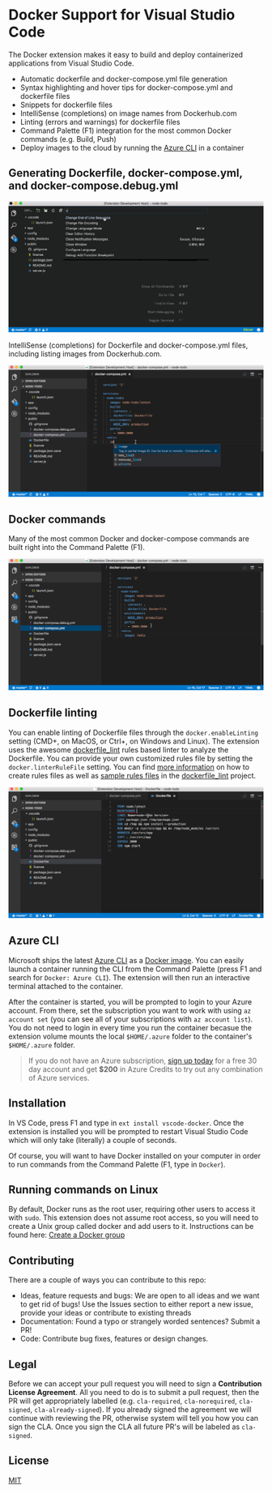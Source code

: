 # Docker Support for Visual Studio Code
The Docker extension makes it easy to build and deploy containerized applications from Visual Studio Code. 

* Automatic dockerfile and docker-compose.yml file generation 
* Syntax highlighting and hover tips for docker-compose.yml and dockerfile files
* Snippets for dockerfile files
* IntelliSense (completions) on image names from Dockerhub.com
* Linting (errors and warnings) for dockerfile files
* Command Palette (F1) integration for the most common Docker commands (e.g. Build, Push)
* Deploy images to the cloud by running the [Azure CLI](https://github.com/azure/azure-cli) in a container 

## Generating Dockerfile, docker-compose.yml, and docker-compose.debug.yml
![dockerfile](images/generateFiles.gif)

IntelliSense (completions) for Dockerfile and docker-compose.yml files, including listing images from Dockerhub.com.

![intelliSense](images/intelliSense.gif)

## Docker commands
Many of the most common Docker and docker-compose commands are built right into the Command Palette (F1).

![intelliSense](images/commands.gif)

## Dockerfile linting
You can enable linting of Dockerfile files through the `docker.enableLinting` setting (CMD+, on MacOS, or Ctrl+, on Windows and Linux). The extension uses the awesome [dockerfile_lint](https://github.com/projectatomic/dockerfile_lint) rules based linter to analyze the Dockerfile. You can provide your own customized rules file by setting the `docker.linterRuleFile` setting. You can find [more information](https://github.com/projectatomic/dockerfile_lint#extending-and-customizing-rule-files) on how to create rules files as well as [sample rules files](https://github.com/projectatomic/dockerfile_lint/tree/master/sample_rules) in the [dockerfile_lint](https://github.com/projectatomic/dockerfile_lint) project. 

![linting](images/linting.gif)

## Azure CLI
Microsoft ships the latest [Azure CLI](https://github.com/azure/azure-cli) as a [Docker image](https://hub.docker.com/r/azuresdk/azure-cli-python/). You can easily launch a container running the CLI from the Command Palette (press F1 and search for `Docker: Azure CLI`). The extension will then run an interactive terminal attached to the container. 

After the container is started, you will be prompted to login to your Azure account. From there, set the subscription you want to work with using `az account set` (you can see all of your subscriptions with `az account list`). You do not need to login in every time you run the container becasue the extension volume mounts the local `$HOME/.azure` folder to the container's `$HOME/.azure` folder. 

> If you do not have an Azure subscription, [sign up today](https://azure.microsoft.com/en-us/free/?b=16.48) for a free 30 day account and get **$200** in Azure Credits to try out any combination of Azure services.

## Installation
In VS Code, press F1 and type in `ext install vscode-docker`. Once the extension is installed you will be prompted to restart Visual Studio Code which will only take (literally) a couple of seconds. 

Of course, you will want to have Docker installed on your computer in order to run commands from the Command Palette (F1, type in `Docker`).  

## Running commands on Linux
By default, Docker runs as the root user, requiring other users to access it with `sudo`. This extension does not assume root access, so you will need to create a Unix group called docker and add users to it. Instructions can be found here: [Create a Docker group](https://docs.docker.com/engine/installation/linux/ubuntulinux/#/create-a-docker-group)

## Contributing
There are a couple of ways you can contribute to this repo:

- Ideas, feature requests and bugs: We are open to all ideas and we want to get rid of bugs! Use the Issues section to either report a new issue, provide your ideas or contribute to existing threads
- Documentation: Found a typo or strangely worded sentences? Submit a PR!
- Code: Contribute bug fixes, features or design changes.

## Legal
Before we can accept your pull request you will need to sign a **Contribution License Agreement**. All you need to do is to submit a pull request, then the PR will get appropriately labelled (e.g. `cla-required`, `cla-norequired`, `cla-signed`, `cla-already-signed`). If you already signed the agreement we will continue with reviewing the PR, otherwise system will tell you how you can sign the CLA. Once you sign the CLA all future PR's will be labeled as `cla-signed`.

## License 
[MIT](LICENSE)

